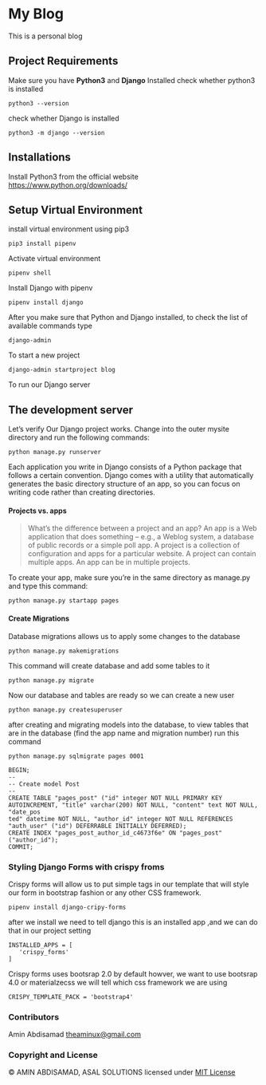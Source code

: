 # My Blog

This is a personal blog

## Project Requirements

Make sure you have **Python3** and **Django** Installed
check whether python3 is installed

```shell
python3 --version
```

check whether Django is installed

```shell
python3 -m django --version

```

## Installations

Install Python3 from the official website https://www.python.org/downloads/

## Setup Virtual Environment

install virtual environment using pip3

```shell
pip3 install pipenv
```

Activate virtual environment

```shell
pipenv shell
```

Install Django with pipenv

```shell
pipenv install django
```

After you make sure that Python and Django installed, to check the list of available commands type

```shell
django-admin
```

To start a new project

```shell
django-admin startproject blog
```

To run our Django server

## The development server

Let’s verify Our Django project works. Change into the outer mysite directory and run the following commands:

```shell
python manage.py runserver
```

Each application you write in Django consists of a Python package that follows a certain convention. Django comes with a utility that automatically generates the basic directory structure of an app, so you can focus on writing code rather than creating directories.

#### Projects vs. apps

> What’s the difference between a project and an app? An app is a Web application
> that does something – e.g., a Weblog system, a database of public records or a
> simple poll app. A project is a collection of configuration and apps for a
> particular website. A project can contain multiple apps. An app can be in
> multiple projects.

To create your app, make sure you’re in the same directory as manage.py and type this command:

```shell
python manage.py startapp pages
```

#### Create Migrations

Database migrations allows us to apply some changes to the database

```shell
python manage.py makemigrations
```

This command will create database and add some tables to it

```shell
python manage.py migrate
```

Now our database and tables are ready so we can create a new user

```shell
python manage.py createsuperuser
```

after creating and migrating models into the database, to view tables that are in the database (find the app name and migration number) run this command

```shell
python manage.py sqlmigrate pages 0001
```

```database
BEGIN;
--
-- Create model Post
--
CREATE TABLE "pages_post" ("id" integer NOT NULL PRIMARY KEY AUTOINCREMENT, "title" varchar(200) NOT NULL, "content" text NOT NULL, "date_pos
ted" datetime NOT NULL, "author_id" integer NOT NULL REFERENCES "auth_user" ("id") DEFERRABLE INITIALLY DEFERRED);
CREATE INDEX "pages_post_author_id_c4673f6e" ON "pages_post" ("author_id");
COMMIT;
```

### Styling Django Forms with crispy froms

Crispy forms will allow us to put simple tags in our template that will style our form in bootstrap fashion or any other CSS framework.

```script
pipenv install django-cripy-forms
```

after we install we need to tell django this is an installed app ,and we can do that in our project setting

```script
INSTALLED_APPS = [
   'crispy_forms'
]
```

Crispy forms uses bootsrap 2.0 by default howver, we want to use bootsrap 4.0 or materialzecss we will tell which css framework we are using

```script
CRISPY_TEMPLATE_PACK = 'bootstrap4'
```

### Contributors

Amin Abdisamad <theaminux@gmail.com>

### Copyright and License

© AMIN ABDISAMAD, ASAL SOLUTIONS
licensed under [MIT License](LICENSE)
